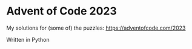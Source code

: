 # Advent of Code 2023
My solutions for (some of) the puzzles: https://adventofcode.com/2023

Written in Python 
